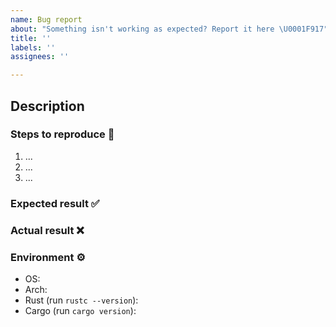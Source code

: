```yaml
---
name: Bug report
about: "Something isn't working as expected? Report it here \U0001F917"
title: ''
labels: ''
assignees: ''

---
```


## Description

<!--
    Describe the problem you are experiencing.
-->


### Steps to reproduce 🔢

<!--
    What are the minimal set of steps required to reproduce the issue?
-->

1. ...
2. ...
3. ...

### Expected result ✅

<!--
    What should happen?
-->


### Actual result ❌

<!--
    What happened?
-->


### Environment ⚙️

<!--
    Tell us about your setup
-->

* OS:
* Arch:
* Rust (run `rustc --version`):
* Cargo (run `cargo version`):
